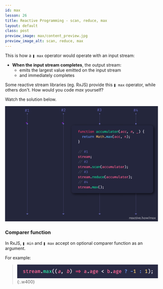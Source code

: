 ```yaml
---
id: max
lesson: 26
title: Reactive Programming - scan, reduce, max
layout: default
class: post
preview_image: max/content_preview.jpg
preview_image_alt: scan, reduce, max
---
```


This is how a `❚ max` operator would operate with an input stream:

* **When the input stream completes**, the output stream:
  * emits the largest value emitted on the input stream
  * and immediately completes

Some reactive stream libraries (eg. RxJS) provide this `❚ max` operator, while others don't. How would you code _max_ yourself?

Watch the solution below.

![](img/max/scanreducemax.gif)

### Comparer function

In RxJS, `❚ min` and `❚ max` accept on optional comparer function as an argument.

For example:

> ![](img/max/maxcomparer.png){:.w400}
